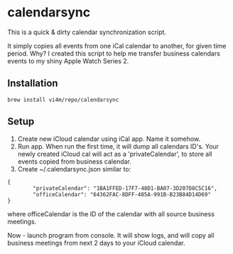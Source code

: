 # calendarsync

This is a quick & dirty calendar synchronization script. 

It simply copies all events from one iCal calendar to another, for given time period. 
Why? 
I created this script to help me transfer business calendars events to my shiny Apple Watch Series 2. 

## Installation

	brew install vi4m/repo/calendarsync
	
## Setup 


1. Create new iCloud calendar using iCal app. Name it somehow. 
2. Run app. When run the first time, it will dump all calendars ID's. Your newly created iCloud cal will act as a 'privateCalendar', to store all events copied from business calendar. 
3. Create ~/.calendarsync.json similar to: 
```
{
		"privateCalendar": "1BA1FFED-17F7-48D1-BA07-3D207D8C5C16",
		"officeCalendar": "64362FAC-8DFF-485A-991B-B23B84D14D69"
}
```

where officeCalendar is the ID of the calendar with all source business meetings. 


Now - launch program from console. It will show logs, and will copy all business meetings from next 2 days to your iCloud calendar.
